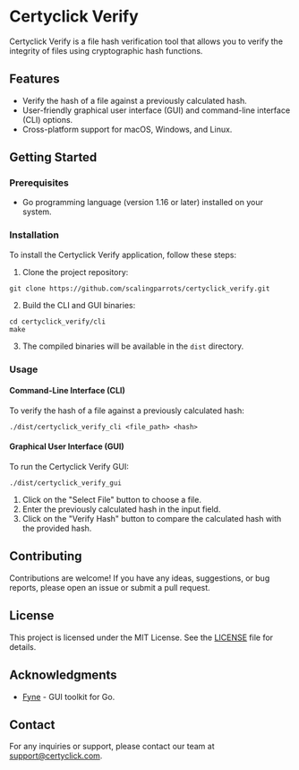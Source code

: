 # Certyclick Verify

Certyclick Verify is a file hash verification tool that allows you to verify the integrity of files using cryptographic hash functions.

## Features

- Verify the hash of a file against a previously calculated hash.
- User-friendly graphical user interface (GUI) and command-line interface (CLI) options.
- Cross-platform support for macOS, Windows, and Linux.

## Getting Started

### Prerequisites

- Go programming language (version 1.16 or later) installed on your system.

### Installation

To install the Certyclick Verify application, follow these steps:

1. Clone the project repository:

```
git clone https://github.com/scalingparrots/certyclick_verify.git
```

2. Build the CLI and GUI binaries:

```
cd certyclick_verify/cli
make
```

3. The compiled binaries will be available in the `dist` directory.

### Usage

#### Command-Line Interface (CLI)

To verify the hash of a file against a previously calculated hash:

```
./dist/certyclick_verify_cli <file_path> <hash>
```

#### Graphical User Interface (GUI)

To run the Certyclick Verify GUI:

```
./dist/certyclick_verify_gui
```

1. Click on the "Select File" button to choose a file.
2. Enter the previously calculated hash in the input field.
3. Click on the "Verify Hash" button to compare the calculated hash with the provided hash.

## Contributing

Contributions are welcome! If you have any ideas, suggestions, or bug reports, please open an issue or submit a pull request.

## License

This project is licensed under the MIT License. See the [LICENSE](LICENSE) file for details.

## Acknowledgments

- [Fyne](https://fyne.io) - GUI toolkit for Go.

## Contact

For any inquiries or support, please contact our team at support@certyclick.com.

